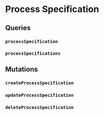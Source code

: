 # Process Specification 

## Queries 

### `processSpecification` 

### `processSpecifications` 

## Mutations 

### `createProcessSpecification` 

### `updateProcessSpecification` 

### `deleteProcessSpecification` 

